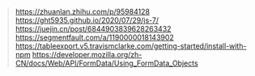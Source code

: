 > https://zhuanlan.zhihu.com/p/95984128
> https://ght5935.github.io/2020/07/29/js-7/
> https://juejin.cn/post/6844903839628263432
> https://segmentfault.com/a/1190000018143902
> https://tableexport.v5.travismclarke.com/getting-started/install-with-npm
> https://developer.mozilla.org/zh-CN/docs/Web/API/FormData/Using_FormData_Objects

